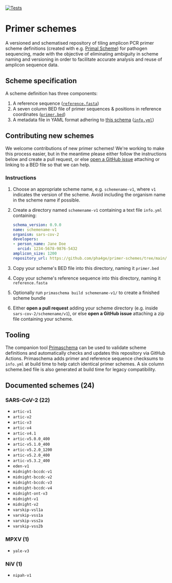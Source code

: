[![Tests](https://github.com/pha4ge/primer-schemes/actions/workflows/test.yml/badge.svg)](https://github.com/pha4ge/primer-schemes/actions/workflows/test.yml)

# Primer schemes

A versioned and schematised repository of tiling amplicon PCR primer scheme definitions (created with e.g. [Primal Scheme](https://primalscheme.com)) for pathogen sequencing, made with the objective of eliminating ambiguity in scheme naming and versioning in order to facilitate accurate analysis and reuse of amplicon sequence data.



## Scheme specification

A scheme definition has three components:

1.  A reference sequence ([`reference.fasta`](https://github.com/pha4ge/primer-schemes/blob/main/sars-cov-2/artic/v4.1/reference.fasta))
2.  A seven column BED file of primer sequences & positions in reference coordinates ([`primer.bed`](https://github.com/pha4ge/primer-schemes/blob/main/sars-cov-2/artic/v4.1/primer.bed))
3.  A metadata file in YAML format adhering to [this schema](https://github.com/pha4ge/primer-schemes/blob/main/schema/primer_scheme.yml) ([`info.yml`](https://github.com/pha4ge/primer-schemes/blob/main/sars-cov-2/artic/v4.1/info.yml))



## Contributing new schemes

We welcome contributions of new primer schemes! We're working to make this process easier, but in the meantime please either follow the instructions below and create a pull request, or else [open a GitHub issue](https://github.com/pha4ge/primer-schemes/issues) attaching or linking to a BED file so that we can help.

### Instructions

1. Choose an appropriate scheme name, e.g. `schemename-v1`, where `v1` indicates the version of the scheme. Avoid including the organism name in the scheme name if possible.

2. Create a directory named `schemename-v1` containing a text file `info.yml` containing:
   ```yaml
   schema_version: 0.9.0
   name: schemename-v1
   organism: sars-cov-2
   developers:
   - person_name: Jane Doe
     orcid: 1234-5678-9876-5432
   amplicon_size: 1200
   repository_url: https://github.com/pha4ge/primer-schemes/tree/main/sars-cov-2/schemename/v1
   ```
   
3. Copy your scheme's BED file into this directory, naming it `primer.bed`

4. Copy your scheme's reference sequence into this directory, naming it `reference.fasta` 
5. Optionally run `primaschema build schemename-v1/` to create a finished scheme bundle  

5. Either **open a pull request** adding your scheme directory (e.g. inside `sars-cov-2/schemename/v1`), or else **open a GitHub issue** attaching a zip file containing your scheme.



## Tooling

The companion tool [Primaschema](https://github.com/pha4ge/primaschema) can be used to validate scheme definitions and automatically checks and updates this repository via GitHub Actions. Primaschema adds primer and reference sequence checksums to `info.yml` at build time to help catch identical primer schemes. A six column scheme.bed file is also generated at build time for legacy compatibility.



## Documented schemes (24)

### SARS-CoV-2 (22)

 - `artic-v1`
 - `artic-v2`
 - `artic-v3`
 - `artic-v4`
 - `artic-v4.1`
 - `artic-v5.0.0_400`
 - `artic-v5.1.0_400`
 - `artic-v5.2.0_1200`
 - `artic-v5.2.0_400`
 - `artic-v5.3.2_400`
 - `eden-v1`
 - `midnight-bccdc-v1`
 - `midnight-bccdc-v2`
 - `midnight-bccdc-v3`
 - `midnight-bccdc-v4`
 - `midnight-ont-v3`
 - `midnight-v1`
 - `midnight-v2`
 - `varskip-vsl1a`
 - `varskip-vss1a`
 - `varskip-vss2a`
 - `varskip-vss2b`



### MPXV (1)

- `yale-v3`

### NiV (1)

- `nipah-v1`
